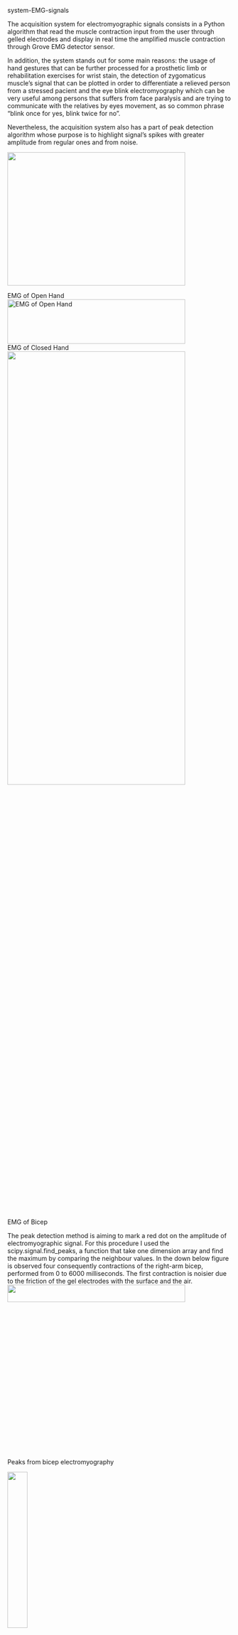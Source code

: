 system-EMG-signals

The acquisition system for electromyographic signals consists in a Python algorithm that read the muscle contraction input from the user through gelled electrodes and display in real time the amplified muscle contraction through Grove EMG detector sensor. 

In addition, the system stands out for some main reasons: the usage of hand gestures that can be further processed for a prosthetic limb or rehabilitation exercises for wrist stain, the detection of zygomaticus muscle’s signal that can be plotted in order to differentiate a relieved person from a stressed pacient and the eye blink electromyography which can be very useful among persons that suffers from face paralysis and are trying to communicate with the relatives by eyes movement, as so common phrase “blink once for yes, blink twice for no”. 

Nevertheless, the acquisition system also has a part of peak detection algorithm whose purpose is to highlight signal’s spikes with greater amplitude from regular ones and from noise.

<img src="https://github.com/user-attachments/assets/ad457247-c338-4ce5-a8e3-7d0388a98ede" width="400" height="300">

EMG of Open Hand<br>
<img src="https://github.com/user-attachments/assets/8f7260e0-1990-4aab-ac0f-043a5f94e508" width="400" height="100" alt = "EMG of Open Hand" title = "EMG of Open Hand">
</br>
EMG of Closed Hand<br>
<img src="https://github.com/user-attachments/assets/b3dfe7b2-7da2-48ef-8727-7c1fcf5f5458" width="400" height="50%"><br>
EMG of Bicep
</br>

The peak detection method is aiming to mark a red dot on the amplitude of electromyographic signal. For this procedure I used the scipy.signal.find_peaks, a function that take one dimension array and find the maximum by comparing the neighbour values. In the down below figure is observed four consequently contractions of the right-arm bicep, performed from 0 to 6000 milliseconds. The first contraction is noisier due to the friction of the gel electrodes with the surface and the air.<br>
<img src="https://github.com/user-attachments/assets/bf92f8ce-0b7c-4f15-b8a8-c555c6744998" width="400" height="10%"></br>
Peaks from bicep electromyography

<img src="https://github.com/user-attachments/assets/e97bb2a3-dc2f-4ed5-8ea3-f8f1b12a6feb" width="30%" height="30%"><br>
EMG Hand Gestures
